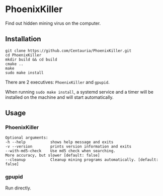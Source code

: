 # PhoenixKiller

Find out hidden mining virus on the computer.

## Installation

```shell
git clone https://github.com/Centauria/PhoenixKiller.git
cd PhoenixKiller
mkdir build && cd build
cmake ..
make
sudo make install
```

There are 2 executives: ```PhoenixKiller``` and ```gpupid```.

When running ```sudo make install```, a systemd service and a timer will be installed on the machine and will start
automatically.

## Usage

### PhoenixKiller

```
Optional arguments:
-h --help        	shows help message and exits
-v --version     	prints version information and exits
--with-md5-check 	Use md5 check when searching.
More accuracy, but slower [default: false]
--cleanup        	Cleanup mining programs automatically. [default: false]
```

### gpupid

Run directly.